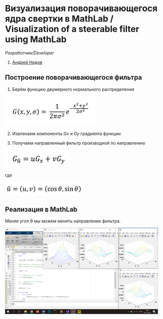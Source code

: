 # Визуализация поворачивающегося ядра свертки в MathLab / Visualization of a steerable filter using MathLab

*Разработчик/Developer*
1. [Андрей Недов](github.com/Andrey-Nedov-is-a-human)

## Построение поворачивающегося фильтра

1. Берём функцию двумерного нормального распределения

<img src="/imgs/img2.jpg" width="300"/>

2. Извлекаем компоненты *Gx* и *Gy* градиента функции

3. Получаем направленный фильтр производной по направлению

<img src="/imgs/img3.jpg" width="220"/>

где

<img src="/imgs/img4.jpg" width="260"/>

## Реализация в MathLab

Меняя угол θ мы можем менять направление фильтра.

<img src="/imgs/img1.png" width="700"/>


